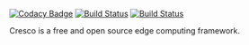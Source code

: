 [![Codacy Badge](https://api.codacy.com/project/badge/Grade/5a3341d73abd43258626fd9928757213)](https://app.codacy.com/app/codybum/core?utm_source=github.com&utm_medium=referral&utm_content=CrescoEdge/core&utm_campaign=Badge_Grade_Dashboard)
[![Build Status](https://travis-ci.org/CrescoEdge/core.svg?branch=master)](https://travis-ci.org/CrescoEdge/core)
[![Build Status](https://sonarcloud.io/api/project_badges/measure?project=io.cresco%3Acore&metric=alert_status)](https://sonarcloud.io/dashboard?id=io.cresco%3Acore)

Cresco is a free and open source edge computing framework.
